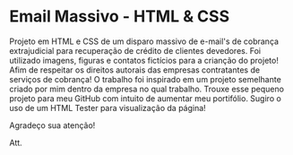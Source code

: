 # Email Massivo - HTML & CSS
Projeto em HTML e CSS de um disparo massivo de e-mail's de cobrança extrajudicial para recuperação de crédito de clientes devedores. 
Foi utilizado imagens, figuras e contatos fictícios para a crianção do projeto! Afim de respeitar os direitos autorais das empresas contratantes de serviços de cobrança!
O trabalho foi inspirado em um projeto semelhante criado por mim dentro da empresa no qual trabalho. 
Trouxe esse pequeno projeto para meu GitHub com intuito de aumentar meu portifólio.
Sugiro o uso de um HTML Tester para visualização da página!

Agradeço sua atenção! 

Att. 

